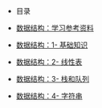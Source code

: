 <!-- _sidebar.md -->

* 目录

* [数据结构：学习参考资料](zh-cn/struct/0-学习参考资料.md)
* [数据结构：1- 基础知识](zh-cn/struct/1-基础知识.md)
* [数据结构：2- 线性表](zh-cn/struct/2-线性表.md)
* [数据结构：3- 栈和队列](zh-cn/struct/3-栈和队列.md)
* [数据结构：4- 字符串](zh-cn/struct/4-字符串.md)
